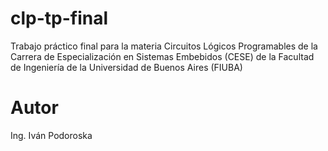 # clp-tp-final
Trabajo práctico final para la materia Circuitos Lógicos Programables de la Carrera de Especialización en Sistemas Embebidos (CESE) de la Facultad de Ingeniería de la Universidad de Buenos Aires (FIUBA)

# Autor
Ing. Iván Podoroska
